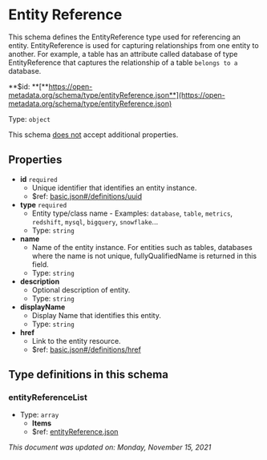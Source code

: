 # Entity Reference

This schema defines the EntityReference type used for referencing an entity. EntityReference is used for capturing relationships from one entity to another. For example, a table has an attribute called database of type EntityReference that captures the relationship of a table `belongs to a` database.

**$id: **[**https://open-metadata.org/schema/type/entityReference.json**](https://open-metadata.org/schema/type/entityReference.json)

Type: `object`

This schema <u>does not</u> accept additional properties.

## Properties
- **id** `required`
  - Unique identifier that identifies an entity instance.
  - $ref: [basic.json#/definitions/uuid](basic.md#uuid)
- **type** `required`
  - Entity type/class name - Examples: `database`, `table`, `metrics`, `redshift`, `mysql`, `bigquery`, `snowflake`...
  - Type: `string`
- **name**
  - Name of the entity instance. For entities such as tables, databases where the name is not unique, fullyQualifiedName is returned in this field.
  - Type: `string`
- **description**
  - Optional description of entity.
  - Type: `string`
- **displayName**
  - Display Name that identifies this entity.
  - Type: `string`
- **href**
  - Link to the entity resource.
  - $ref: [basic.json#/definitions/href](basic.md#href)


## Type definitions in this schema

### entityReferenceList

- Type: `array`
  - **Items**
  - $ref: [entityReference.json](entityreference.md)

_This document was updated on: Monday, November 15, 2021_